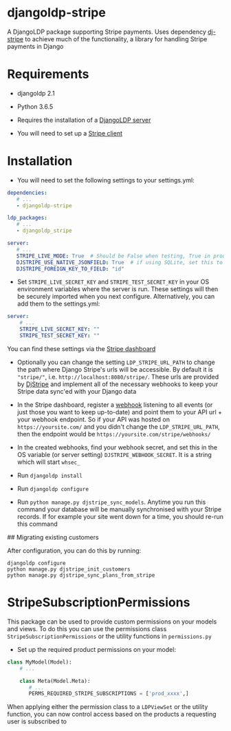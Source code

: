 # djangoldp-stripe

A DjangoLDP package supporting Stripe payments. Uses dependency [dj-stripe](https://github.com/dj-stripe/dj-stripe) to achieve much of the functionality, a library for handling Stripe payments in Django

# Requirements

* djangoldp 2.1
* Python 3.6.5

* Requires the installation of a [DjangoLDP server](https://docs.startinblox.com/import_documentation/djangoldp_guide/install-djangoldp-server.html)

* You will need to set up a [Stripe client](https://dashboard.stripe.com/test/dashboard)

# Installation

* You will need to set the following settings to your settings.yml:

```yaml
dependencies:
   # ...
   - djangoldp-stripe

ldp_packages:
   # ...
   - djangoldp_stripe

server:
   # ...
   STRIPE_LIVE_MODE: True  # Should be False when testing, True in production
   DJSTRIPE_USE_NATIVE_JSONFIELD: True  # if using SQLite, set this to False
   DJSTRIPE_FOREIGN_KEY_TO_FIELD: "id"
```

* Set `STRIPE_LIVE_SECRET_KEY` and `STRIPE_TEST_SECRET_KEY` in your OS environment variables where the server is run. These settings will then be securely imported when you next configure. Alternatively, you can add them to the settings.yml:

```yaml
server:
    # ...
    STRIPE_LIVE_SECRET_KEY: ""
    STRIPE_TEST_SECRET_KEY: ""
```

You can find these settings via the [Stripe dashboard](https://dashboard.stripe.com/)

* Optionally you can change the setting `LDP_STRIPE_URL_PATH` to change the path where Django Stripe's urls will be accessible. By default it is `"stripe/"`, i.e. `http://localhost:8080/stripe/`. These urls are provided by [DjStripe](https://github.com/dj-stripe/dj-stripe/blob/master/djstripe/urls.py) and implement all of the necessary webhooks to keep your Stripe data sync'ed with your Django data

* In the Stripe dashboard, register a [webhook](https://stripe.com/docs/webhooks) listening to all events (or just those you want to keep up-to-date) and point them to your API url + your webhook endpoint. So if your API was hosted on `https://yoursite.com/` and you didn't change the `LDP_STRIPE_URL_PATH`, then the endpoint would be `https://yoursite.com/stripe/webhooks/`

* In the created webhooks, find your webhook secret, and set this in the OS variable (or server setting) `DJSTRIPE_WEBHOOK_SECRET`. It is a string which will start `whsec_`

* Run `djangoldp install`

* Run `djangoldp configure`

* Run `python manage.py djstripe_sync_models`. Anytime you run this command your database will be manually synchronised with your Stripe records. If for example your site went down for a time, you should re-run this command

## Migrating existing customers

After configuration, you can do this by running:

```
djangoldp configure
python manage.py djstripe_init_customers
python manage.py djstripe_sync_plans_from_stripe
```

# StripeSubscriptionPermissions

This package can be used to provide custom permissions on your models and views. To do this you can use the permissions class `StripeSubscriptionPermissions` or the utility functions in `permissions.py`

* Set up the required product permissions on your model:

```python
class MyModel(Model):
    # ...

    class Meta(Model.Meta):
       # ...
       PERMS_REQUIRED_STRIPE_SUBSCRIPTIONS = ['prod_xxxx',]
```

When applying either the permission class to a `LDPViewSet` or the utility function, you can now control access based on the products a requesting user is subscribed to
